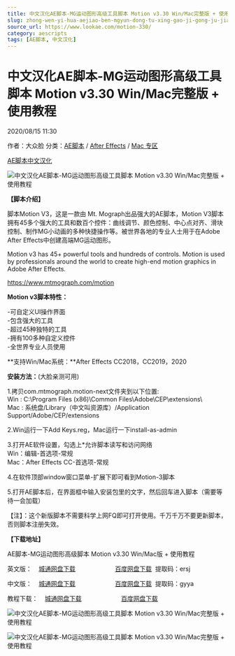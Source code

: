 ```yaml
---
title: 中文汉化AE脚本-MG运动图形高级工具脚本 Motion v3.30 Win/Mac完整版 + 使用教程
slug: zhong-wen-yi-hua-aejiao-ben-mgyun-dong-tu-xing-gao-ji-gong-ju-jiao-ben-motion-v3-30-win-macwan-zheng-ban-shi-yong-jiao-cheng
source_url: https://www.lookae.com/motion-330/
category: aescripts
tags: [AE脚本, 中文汉化]
---
```

# 中文汉化AE脚本-MG运动图形高级工具脚本 Motion v3.30 Win/Mac完整版 + 使用教程

2020/08/15 11:30

作者：大众脸
分类：[AE脚本](https://www.lookae.com/after-effects/aescripts/) / [After Effects](https://www.lookae.com/after-effects/) / [Mac 专区](https://www.lookae.com/mac-osx/)

[AE脚本](https://www.lookae.com/tag/ae%e8%84%9a%e6%9c%ac/)[中文汉化](https://www.lookae.com/tag/%e4%b8%ad%e6%96%87%e6%b1%89%e5%8c%96/)

![中文汉化AE脚本-MG运动图形高级工具脚本 Motion v3.30 Win/Mac完整版 + 使用教程](https://www.lookae.com/wp-content/uploads/2019/12/Motion-3.jpg "中文汉化AE脚本-MG运动图形高级工具脚本 Motion v3.30 Win/Mac完整版 + 使用教程-LookAE.com")

**【脚本介绍】**

脚本Motion V3，这是一款由 Mt. Mograph出品强大的AE脚本，Motion V3脚本拥有45多个强大的工具和数百个控件：曲线调节、颜色控制、中心点对齐、滑块控制、制作MG小动画的多种快捷操作等。被世界各地的专业人士用于在Adobe After Effects中创建高端MG运动图形。

Motion v3 has 45+ powerful tools and hundreds of controls. Motion is used by professionals around the world to create high-end motion graphics in Adobe After Effects.

https://www.mtmograph.com/motion

**Motion v3脚本特性：**

-可自定义UI操作界面  
-包含强大的工具  
-超过45种独特的工具  
-拥有100多种自定义控件  
-全世界专业人员使用

**支持Win/Mac系统：**After Effects CC2018，CC2019，2020

**安装方法：**(大脸亲测可用)

1.拷贝com.mtmograph.motion-next文件夹到以下位置:  
Win : C:\Program Files (x86)\Common Files\Adobe\CEP\extensions\  
Mac : 系统盘/Library（中文叫资源库）/Application Support/Adobe/CEP/extensions

2.Win运行一下Add Keys.reg，Mac运行一下install-as-admin

3.打开AE软件设置，勾选上\*允许脚本读写和访问网络  
Win：编辑-首选项-常规  
Mac：After Effects CC-首选项-常规

4.在软件顶部window窗口菜单-扩展下即可看到Motion-3脚本

5.打开AE脚本后，在界面框中输入安装包里的文字，然后回车进入脚本（需要等待一会加载）

【注】：这个新版脚本不需要科学上网FQ即可打开使用。千万千万不要更新脚本，否则脚本注册失效。

**【下载地址】**

AE脚本-MG运动图形高级脚本 Motion v3.30 Win/Mac版 + 使用教程

英文版：    [城通网盘下载](https://089u.com/file/680462-452328083)                       [百度网盘下载](https://pan.baidu.com/s/1VAu72lkLBl8FbE96QBzLHw)  提取码：ersj

中文版：    [城通网盘下载](https://089u.com/file/680462-457344030)                       [百度网盘下载](https://pan.baidu.com/s/145xmK_tRezeT5hGxTcZ46g)  提取码：gyya

教程下载：    [城通网盘下载](https://tc5.us/file/680462-415312953)                       [百度网盘下载](https://pan.baidu.com/s/1e3WgrgrEwtFV3PNDIy28zg)

![中文汉化AE脚本-MG运动图形高级工具脚本 Motion v3.30 Win/Mac完整版 + 使用教程](https://img.alicdn.com/imgextra/i2/705956171/O1CN01PeHDQg1vSMjujZpei_!!705956171.jpg "中文汉化AE脚本-MG运动图形高级工具脚本 Motion v3.30 Win/Mac完整版 + 使用教程-LookAE.com")

![中文汉化AE脚本-MG运动图形高级工具脚本 Motion v3.30 Win/Mac完整版 + 使用教程](https://img.alicdn.com/imgextra/i4/705956171/O1CN01oUP5ak1vSMhc2QyEq_!!705956171.jpg "中文汉化AE脚本-MG运动图形高级工具脚本 Motion v3.30 Win/Mac完整版 + 使用教程-LookAE.com")
